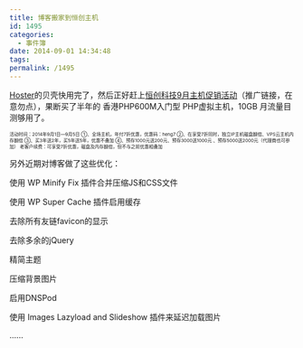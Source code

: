 ```yaml
---
title: 博客搬家到恒创主机
id: 1495
categories:
  - 事件簿
date: 2014-09-01 14:34:48
tags:
permalink: /1495
---
```


[Hoster](http://www.anotherhome.net/530)的贝壳快用完了，然后正好赶上[恒创科技9月主机促销活动](http://my.henghost.com/aff.php?aff=1878)（推广链接，在意勿点），果断买了半年的 香港PHP600M入门型 PHP虚拟主机，10GB 月流量目测够用了。

<span style="font-size: 6pt;">活动时间：2014年9月1日—9月5日
①、全场主机，年付7折优惠，优惠码：heng7
②、在享受7折同时，独立IP主机磁盘翻倍、VPS云主机内存翻倍
③、买3年送2年，买5年送5年，优惠不叠加
④、预存1000元送200元、预存3000送1000元 、预存5000送2000元（代理商也可参加）
老客户续费：可享受7折优惠，磁盘及内存翻倍，但不与之前优惠相叠加</span>

另外近期对博客做了这些优化：<!--more-->

使用 WP Minify Fix 插件合并压缩JS和CSS文件

使用 WP Super Cache 插件启用缓存

去除所有友链favicon的显示

去除多余的jQuery

精简主题

压缩背景图片

启用DNSPod

使用 Images Lazyload and Slideshow 插件来延迟加载图片

......